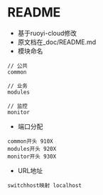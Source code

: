# README

- 基于ruoyi-cloud修改
- 原文档在_doc/README.md
- 模块命名
  
```
// 公共
common

// 业务
modules

// 监控
monitor
```

- 端口分配

```
common开头 910X
modules开头 920X
monitor开头 930X
```

- URL地址

```
switchhost映射 localhost
```
